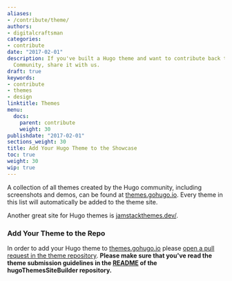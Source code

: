 ```yaml
---
aliases:
- /contribute/theme/
authors:
- digitalcraftsman
categories:
- contribute
date: "2017-02-01"
description: If you've built a Hugo theme and want to contribute back to the Hugo
  Community, share it with us.
draft: true
keywords:
- contribute
- themes
- design
linktitle: Themes
menu:
  docs:
    parent: contribute
    weight: 30
publishdate: "2017-02-01"
sections_weight: 30
title: Add Your Hugo Theme to the Showcase
toc: true
weight: 30
wip: true
---
```


A collection of all themes created by the Hugo community, including screenshots and demos, can be found at [themes.gohugo.io]. Every theme in this list will automatically be added to the theme site.

Another great site for Hugo themes is [jamstackthemes.dev/](https://jamstackthemes.dev/ssg/hugo/).

### Add Your Theme to the Repo

In order to add your Hugo theme to [themes.gohugo.io] please [open a pull request in the theme repository](https://github.com/gohugoio/hugoThemesSiteBuilder). **Please make sure that you've read the theme submission guidelines in the [README](https://github.com/gohugoio/hugoThemesSiteBuilder/blob/main/README.md#hugo-themes) of the hugoThemesSiteBuilder repository.**

[themes.gohugo.io]: https://themes.gohugo.io/
